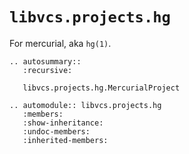 # `libvcs.projects.hg`

For mercurial, aka `hg(1)`.

```{eval-rst}
.. autosummary::
   :recursive:

   libvcs.projects.hg.MercurialProject
```

```{eval-rst}
.. automodule:: libvcs.projects.hg
   :members:
   :show-inheritance:
   :undoc-members:
   :inherited-members:
```
